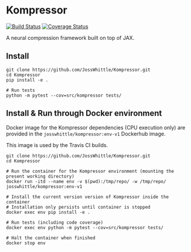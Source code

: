 # Kompressor

[![Build Status](https://travis-ci.com/JossWhittle/Kompressor.svg?token=vubJNeXp5jXw6jqyAo97&branch=master)](https://travis-ci.com/JossWhittle/Kompressor) [![Coverage Status](https://coveralls.io/repos/github/JossWhittle/Kompressor/badge.svg?branch=development&service=github&kill_cache=1)](https://coveralls.io/github/JossWhittle/Kompressor?branch=development&service=github&kill_cache=1)

A neural compression framework built on top of JAX.

## Install

```
git clone https://github.com/JossWhittle/Kompressor.git
cd Kompressor
pip install -e .

# Run tests
python -m pytest --cov=src/kompressor tests/
```

## Install & Run through Docker environment

Docker image for the Kompressor dependencies (CPU execution only) are provided in the `josswhittle/kompressor:env-v1` Dockerhub image.

This image is used by the Travis CI builds.

```
git clone https://github.com/JossWhittle/Kompressor.git
cd Kompressor

# Run the container for the Kompressor environment (mounting the present working directory)
docker run -itd --name env -v $(pwd):/tmp/repo/ -w /tmp/repo/ josswhittle/kompressor:env-v1

# Install the current version version of Kompressor inside the container 
# Installation only persists until container is stopped
docker exec env pip install -e .

# Run tests (including code coverage)
docker exec env python -m pytest --cov=src/kompressor tests/

# Halt the container when finished
docker stop env
```
